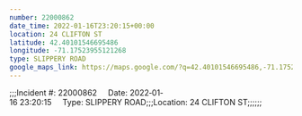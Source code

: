 ```yaml
---
number: 22000862
date_time: 2022-01-16T23:20:15+00:00
location: 24 CLIFTON ST
latitude: 42.40101546695486
longitude: -71.17523955121268
type: SLIPPERY ROAD
google_maps_link: https://maps.google.com/?q=42.40101546695486,-71.17523955121268
---
```


;;;Incident #: 22000862     Date: 2022‐01‐16 23:20:15     Type: SLIPPERY ROAD;;;Location: 24 CLIFTON ST;;;;;;

